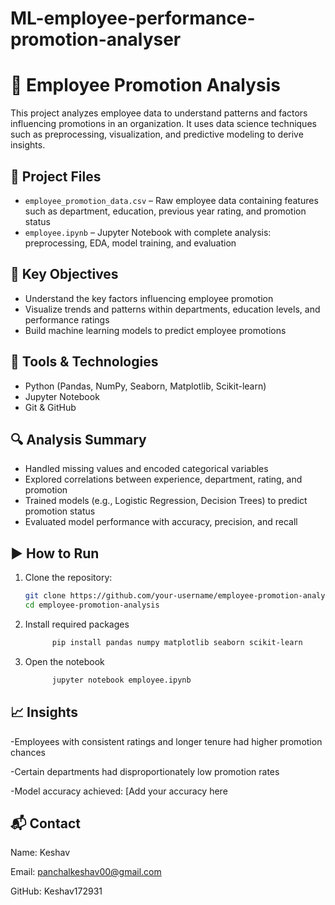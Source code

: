 # ML-employee-performance-promotion-analyser

# 👔 Employee Promotion Analysis

This project analyzes employee data to understand patterns and factors influencing promotions in an organization. It uses data science techniques such as preprocessing, visualization, and predictive modeling to derive insights.

## 📁 Project Files

- `employee_promotion_data.csv` – Raw employee data containing features such as department, education, previous year rating, and promotion status
- `employee.ipynb` – Jupyter Notebook with complete analysis: preprocessing, EDA, model training, and evaluation

## 🧠 Key Objectives

- Understand the key factors influencing employee promotion
- Visualize trends and patterns within departments, education levels, and performance ratings
- Build machine learning models to predict employee promotions

## 🧰 Tools & Technologies

- Python (Pandas, NumPy, Seaborn, Matplotlib, Scikit-learn)
- Jupyter Notebook
- Git & GitHub

## 🔍 Analysis Summary

- Handled missing values and encoded categorical variables
- Explored correlations between experience, department, rating, and promotion
- Trained models (e.g., Logistic Regression, Decision Trees) to predict promotion status
- Evaluated model performance with accuracy, precision, and recall

## ▶️ How to Run

1. Clone the repository:
   ```bash
   git clone https://github.com/your-username/employee-promotion-analysis.git
   cd employee-promotion-analysis

2. Install required packages
   ```bash
         pip install pandas numpy matplotlib seaborn scikit-learn
3. Open the notebook
   ```bash
         jupyter notebook employee.ipynb

## 📈 Insights

-Employees with consistent ratings and longer tenure had higher promotion chances

-Certain departments had disproportionately low promotion rates

-Model accuracy achieved: [Add your accuracy here

## 📬 Contact

Name: Keshav

Email: panchalkeshav00@gmail.com

GitHub: Keshav172931
